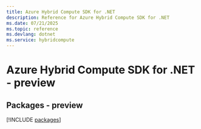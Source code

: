 ```yaml
---
title: Azure Hybrid Compute SDK for .NET
description: Reference for Azure Hybrid Compute SDK for .NET
ms.date: 07/21/2025
ms.topic: reference
ms.devlang: dotnet
ms.service: hybridcompute
---
```

# Azure Hybrid Compute SDK for .NET - preview
## Packages - preview
[!INCLUDE [packages](hybrid-compute-index.md)]